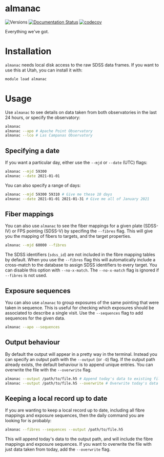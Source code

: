 # almanac

![Versions](https://img.shields.io/badge/python->3.7-blue)
[![Documentation Status](https://readthedocs.org/projects/almanac/badge/?version=latest)](https://almanac.readthedocs.io/en/latest/?badge=latest)
[![codecov](https://codecov.io/gh/sdss/almanac/branch/main/graph/badge.svg)](https://codecov.io/gh/sdss/almanac)

Everything we've got.


# Installation

`almanac` needs local disk access to the raw SDSS data frames. If you want to use this at Utah, you can install it with:

```bash
module load almanac
```

# Usage

Use `almanac` to see details on data taken from both observatories in the last 24 hours, or specify the observatory:

```bash
almanac
almanac --apo # Apache Point Observatory
almanac --lco # Las Campanas Observatory
```

## Specifying a date

If you want a particular day, either use the ``--mjd`` or ``--date`` (UTC) flags:

```bash
almanac --mjd 59300
almanac --date 2021-01-01
```

You can also specify a range of days:

```bash
almanac --mjd 59300 59310 # Give me these 10 days
almanac --date 2021-01-01 2021-01-31 # Give me all of January 2021
```

## Fiber mappings

You can also use `almanac` to see the fiber mappings for a given plate (SDSS-IV) or FPS pointing (SDSS-V) by specifing the ``--fibres`` flag. This will give you the mapping of fibers to targets, and the target properties. 

```bash
almanac --mjd 60000 --fibres
```

The SDSS identifiers (`sdss_id`) are not included in the fibre mapping tables by default. When you use the ``--fibres`` flag this will automatically include a cross-match to the database to assign SDSS identifiers to every target. You can disable this option with ``--no-x-match``. The ``--no-x-match`` flag is ignored if ``--fibres`` is not used.

## Exposure sequences

You can also use `almanac` to group exposures of the same pointing that were taken in sequence. This is useful for checking which exposures should be associated to describe a single visit. Use the ``--sequences`` flag to add sequences for the given data.

```bash
almanac --apo --sequences
```

## Output behaviour

By default the output will appear in a pretty way in the terminal. Instead you can specify an output path with the ``--output`` (or ``-O``) flag. If the output path already exists, the default behaviour is to append unique entries. You can overwrite the file with the ``--overwrite`` flag.

```bash
almanac --output /path/to/file.h5 # Append today's data to existing file
almanac --output /path/to/file.h5 --overwrite # Overwrite today's data to existing file
```

## Keeping a local record up to date

If you are wanting to keep a local record up to date, including all fibre mappings and exposure sequences, then the daily command you are looking for is probably:

```bash
almanac --fibres --sequences --output /path/to/file.h5
```

This will append today's data to the output path, and will include the fibre mappings and exposure sequences. If you want to overwrite the file with just data taken from today, add the ``--overwrite`` flag.